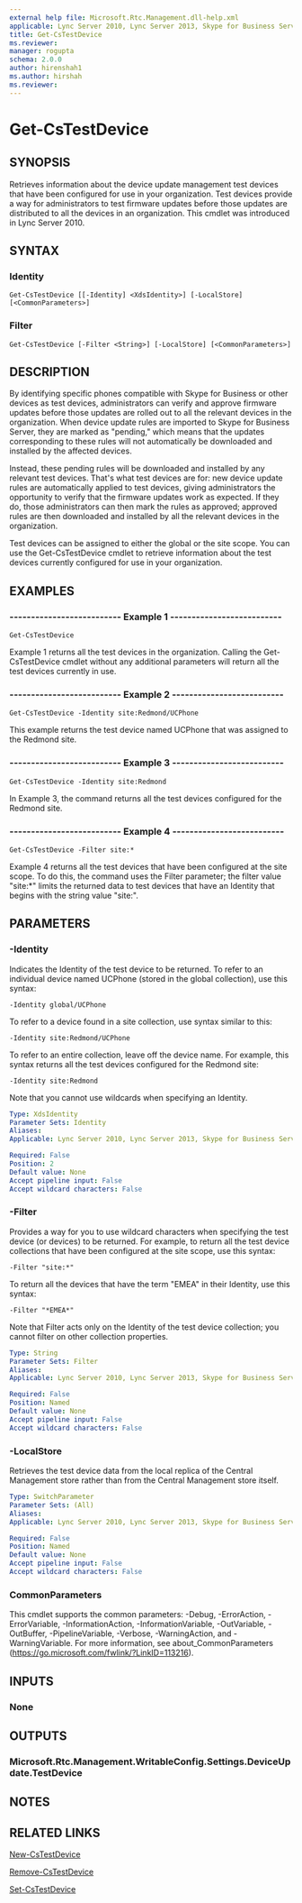 ```yaml
---
external help file: Microsoft.Rtc.Management.dll-help.xml
applicable: Lync Server 2010, Lync Server 2013, Skype for Business Server 2015, Skype for Business Server 2019
title: Get-CsTestDevice
ms.reviewer: 
manager: rogupta
schema: 2.0.0
author: hirenshah1
ms.author: hirshah
ms.reviewer:
---
```


# Get-CsTestDevice

## SYNOPSIS
Retrieves information about the device update management test devices that have been configured for use in your organization.
Test devices provide a way for administrators to test firmware updates before those updates are distributed to all the devices in an organization.
This cmdlet was introduced in Lync Server 2010.


## SYNTAX

### Identity
```
Get-CsTestDevice [[-Identity] <XdsIdentity>] [-LocalStore] [<CommonParameters>]
```

### Filter
```
Get-CsTestDevice [-Filter <String>] [-LocalStore] [<CommonParameters>]
```

## DESCRIPTION
By identifying specific phones compatible with Skype for Business or other devices as test devices, administrators can verify and approve firmware updates before those updates are rolled out to all the relevant devices in the organization.
When device update rules are imported to Skype for Business Server, they are marked as "pending," which means that the updates corresponding to these rules will not automatically be downloaded and installed by the affected devices.

Instead, these pending rules will be downloaded and installed by any relevant test devices.
That's what test devices are for: new device update rules are automatically applied to test devices, giving administrators the opportunity to verify that the firmware updates work as expected.
If they do, those administrators can then mark the rules as approved; approved rules are then downloaded and installed by all the relevant devices in the organization.

Test devices can be assigned to either the global or the site scope.
You can use the Get-CsTestDevice cmdlet to retrieve information about the test devices currently configured for use in your organization.


## EXAMPLES

### -------------------------- Example 1 --------------------------
```
Get-CsTestDevice
```

Example 1 returns all the test devices in the organization.
Calling the Get-CsTestDevice cmdlet without any additional parameters will return all the test devices currently in use.

### -------------------------- Example 2 --------------------------
```
Get-CsTestDevice -Identity site:Redmond/UCPhone
```

This example returns the test device named UCPhone that was assigned to the Redmond site.

### -------------------------- Example 3 --------------------------
```
Get-CsTestDevice -Identity site:Redmond
```

In Example 3, the command returns all the test devices configured for the Redmond site.

### -------------------------- Example 4 --------------------------
```
Get-CsTestDevice -Filter site:*
```

Example 4 returns all the test devices that have been configured at the site scope.
To do this, the command uses the Filter parameter; the filter value "site:*" limits the returned data to test devices that have an Identity that begins with the string value "site:".


## PARAMETERS

### -Identity
Indicates the Identity of the test device to be returned.
To refer to an individual device named UCPhone (stored in the global collection), use this syntax:

`-Identity global/UCPhone`

To refer to a device found in a site collection, use syntax similar to this:

`-Identity site:Redmond/UCPhone`

To refer to an entire collection, leave off the device name.
For example, this syntax returns all the test devices configured for the Redmond site:

`-Identity site:Redmond`

Note that you cannot use wildcards when specifying an Identity.

```yaml
Type: XdsIdentity
Parameter Sets: Identity
Aliases: 
Applicable: Lync Server 2010, Lync Server 2013, Skype for Business Server 2015, Skype for Business Server 2019

Required: False
Position: 2
Default value: None
Accept pipeline input: False
Accept wildcard characters: False
```

### -Filter
Provides a way for you to use wildcard characters when specifying the test device (or devices) to be returned.
For example, to return all the test device collections that have been configured at the site scope, use this syntax:

`-Filter "site:*"`

To return all the devices that have the term "EMEA" in their Identity, use this syntax:

`-Filter "*EMEA*"`

Note that Filter acts only on the Identity of the test device collection; you cannot filter on other collection properties.

```yaml
Type: String
Parameter Sets: Filter
Aliases: 
Applicable: Lync Server 2010, Lync Server 2013, Skype for Business Server 2015, Skype for Business Server 2019

Required: False
Position: Named
Default value: None
Accept pipeline input: False
Accept wildcard characters: False
```

### -LocalStore
Retrieves the test device data from the local replica of the Central Management store rather than from the Central Management store itself.

```yaml
Type: SwitchParameter
Parameter Sets: (All)
Aliases: 
Applicable: Lync Server 2010, Lync Server 2013, Skype for Business Server 2015, Skype for Business Server 2019

Required: False
Position: Named
Default value: None
Accept pipeline input: False
Accept wildcard characters: False
```

### CommonParameters
This cmdlet supports the common parameters: -Debug, -ErrorAction, -ErrorVariable, -InformationAction, -InformationVariable, -OutVariable, -OutBuffer, -PipelineVariable, -Verbose, -WarningAction, and -WarningVariable. For more information, see about_CommonParameters (https://go.microsoft.com/fwlink/?LinkID=113216).

## INPUTS

### None


## OUTPUTS

### Microsoft.Rtc.Management.WritableConfig.Settings.DeviceUpdate.TestDevice


## NOTES


## RELATED LINKS

[New-CsTestDevice](New-CsTestDevice.md)

[Remove-CsTestDevice](Remove-CsTestDevice.md)

[Set-CsTestDevice](Set-CsTestDevice.md)

